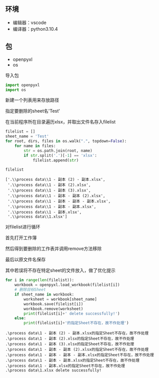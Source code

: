 ## 环境
- 编辑器：vscode
- 编译器：python3.10.4

## 包
- openpyxl
- os

导入包


```python
import openpyxl
import os
```

新建一个列表用来存放路径

指定要删除的sheet名'Test'

在当前程序所在目录遍历xlsx，并取出文件名存入filelist


```python
filelist = []
sheet_name = 'Test'
for root, dirs, files in os.walk(".", topdown=False):
    for name in files:
        str = os.path.join(root, name)
        if str.split('.')[-1] == 'xlsx':
            filelist.append(str)

filelist
```




    ['.\\process data\\1 - 副本 (2) - 副本.xlsx',
     '.\\process data\\1 - 副本 (2).xlsx',
     '.\\process data\\1 - 副本 (3).xlsx',
     '.\\process data\\1 - 副本 - 副本 (2).xlsx',
     '.\\process data\\1 - 副本 - 副本 - 副本.xlsx',
     '.\\process data\\1 - 副本 - 副本.xlsx',
     '.\\process data\\1 - 副本.xlsx',
     '.\\process data\\1.xlsx']



对filelist进行循环

首先打开工作簿

然后得到要删除的工作表并调用remove方法移除

最后以原文件名保存

其中若误将不存在特定sheet的文件放入，做了优化提示


```python
for i in range(len(filelist)):
    workbook = openpyxl.load_workbook(filelist[i])
    # 删除目标Sheet
    if sheet_name in workbook:
        worksheet = workbook[sheet_name]
        workbook.save(filelist[i])
        workbook.remove(worksheet)
        print(filelist[i]+' delete successfully!')
    else:
        print(filelist[i]+'的指定Sheet不存在，故不作处理')
```

    .\process data\1 - 副本 (2) - 副本.xlsx的指定Sheet不存在，故不作处理
    .\process data\1 - 副本 (2).xlsx的指定Sheet不存在，故不作处理
    .\process data\1 - 副本 (3).xlsx的指定Sheet不存在，故不作处理
    .\process data\1 - 副本 - 副本 (2).xlsx的指定Sheet不存在，故不作处理
    .\process data\1 - 副本 - 副本 - 副本.xlsx的指定Sheet不存在，故不作处理
    .\process data\1 - 副本 - 副本.xlsx的指定Sheet不存在，故不作处理
    .\process data\1 - 副本.xlsx的指定Sheet不存在，故不作处理
    .\process data\1.xlsx delete successfully!
    
